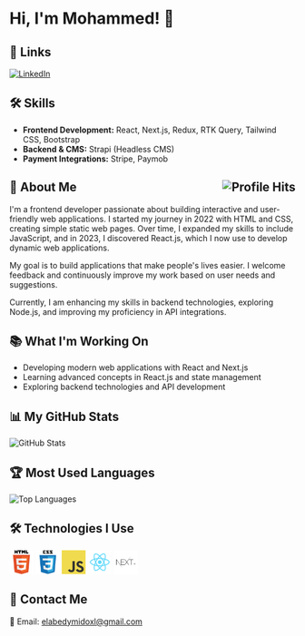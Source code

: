 # Hi, I'm Mohammed! 👋

## 🔗 Links
[![LinkedIn](https://img.shields.io/badge/linkedin-0A66C2?style=for-the-badge&logo=linkedin&logoColor=white)](https://www.linkedin.com/in/mohammed-hassan-80b562228/)

## 🛠 Skills
- **Frontend Development:** React, Next.js, Redux, RTK Query, Tailwind CSS, Bootstrap
- **Backend & CMS:** Strapi (Headless CMS)
- **Payment Integrations:** Stripe, Paymob

## 🚀 About Me <img align="right" alt="Profile Hits" src="https://komarev.com/ghpvc/?username=Mohammed-Front-End&style=flat-square">

I'm a frontend developer passionate about building interactive and user-friendly web applications. I started my journey in 2022 with HTML and CSS, creating simple static web pages. Over time, I expanded my skills to include JavaScript, and in 2023, I discovered React.js, which I now use to develop dynamic web applications.

My goal is to build applications that make people's lives easier. I welcome feedback and continuously improve my work based on user needs and suggestions.

Currently, I am enhancing my skills in backend technologies, exploring Node.js, and improving my proficiency in API integrations.

## 📚 What I'm Working On
- Developing modern web applications with React and Next.js
- Learning advanced concepts in React.js and state management
- Exploring backend technologies and API development

## 📊 My GitHub Stats
<img src="https://github-readme-stats.vercel.app/api?username=Mohammed-Front-End&show_icons=true&theme=github_dark&count_private=true&include_all_commits=true" alt="GitHub Stats" width="400">

## 🏆 Most Used Languages
<img src="https://github-readme-stats.vercel.app/api/top-langs?username=Mohammed-Front-End&layout=compact&theme=github_dark&langs_count=8" alt="Top Languages" width="400">

## 🛠 Technologies I Use
<a href="https://developer.mozilla.org/en-US/docs/Web/HTML"><img alt="HTML" title="HTML" src="https://raw.githubusercontent.com/github/explore/main/topics/html/html.png" height="42"></a>
<a href="https://developer.mozilla.org/en-US/docs/Web/CSS"><img alt="CSS" title="CSS" src="https://raw.githubusercontent.com/github/explore/main/topics/css/css.png" height="42"></a>
<a href="https://developer.mozilla.org/en-US/docs/Web/JavaScript"><img alt="JavaScript" title="JavaScript" src="https://raw.githubusercontent.com/github/explore/main/topics/javascript/javascript.png" height="42"></a>
<a href="https://react.dev/"><img alt="React.js" title="React.js" src="https://raw.githubusercontent.com/github/explore/main/topics/react/react.png" height="42"></a>
<a href="https://nextjs.org/"><img alt="Next.js" title="Next.js" src="https://raw.githubusercontent.com/github/explore/main/topics/nextjs/nextjs.png" height="42"></a>

## 📩 Contact Me
📧 Email: [elabedymidoxl@gmail.com](mailto:elabedymidoxl@gmail.com)
